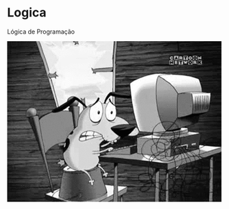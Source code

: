 # Logica
Lógica de Programação

<img src="https://github.com/Rrossoni/Logica/blob/master/c%C3%A3o.gif" alt="logo"/>

